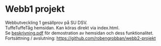 # Webb1 projekt
Webbutveckling 1 gesällprov på SU DSV.
<br>
TuffeTuffeTåg hemsidan. Kan köras direkt via index.html.
<br>
Se [beskrivning.pdf](https://github.com/robengrobban/webb1-projekt/blob/main/beskrivning.pdf) för demostration av hemsidan och dess funktionalitet.
<br>
Fortsättning / avslutning: https://github.com/robengrobban/webb2-projekt
